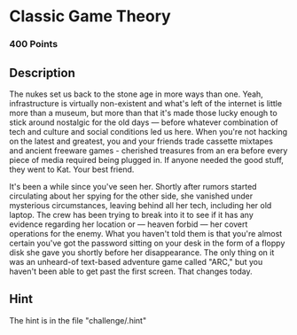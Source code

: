 # Classic Game Theory

### 400 Points

## Description
The nukes set us back to the stone age in more ways than one. Yeah, infrastructure is virtually non-existent and what's left of the internet is little more than a museum, but more than that it's made those lucky enough to stick around nostalgic for the old days — before whatever combination of tech and culture and social conditions led us here. When you're not hacking on the latest and greatest, you and your friends trade cassette mixtapes and ancient freeware games - cherished treasures from an era before every piece of media required being plugged in. If anyone needed the good stuff, they went to Kat. Your best friend.

It's been a while since you've seen her. Shortly after rumors started circulating about her spying for the other side, she vanished under mysterious circumstances, leaving behind all her tech, including her old laptop. The crew has been trying to break into it to see if it has any evidence regarding her location or — heaven forbid — her covert operations for the enemy. What you haven't told them is that you're almost certain you've got the password sitting on your desk in the form of a floppy disk she gave you shortly before her disappearance. The only thing on it was an unheard-of text-based adventure game called "ARC," but you haven't been able to get past the first screen. That changes today.

## Hint
The hint is in the file "challenge/.hint"
